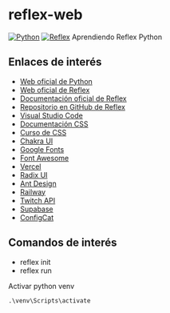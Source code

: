 # reflex-web
[![Python](https://img.shields.io/badge/Python-3.11+-yellow?style=for-the-badge&logo=python&logoColor=white&labelColor=101010)](https://python.org)
[![Reflex](https://img.shields.io/badge/Reflex-0.4.5+-5646ED?style=for-the-badge&logo=reflex&logoColor=white&labelColor=101010)](https://reflex.dev)
Aprendiendo Reflex Python


## Enlaces de interés

* [Web oficial de Python](https://www.python.org/)
* [Web oficial de Reflex](https://reflex.dev/)
* [Documentación oficial de Reflex](https://reflex.dev/docs/)
* [Repositorio en GitHub de Reflex](https://github.com/reflex-dev/reflex)
* [Visual Studio Code](https://vscode.dev/)
* [Documentación CSS](https://www.w3schools.com/css/)
* [Curso de CSS](https://web.dev/learn/css/)
* [Chakra UI](https://chakra-ui.com/)
* [Google Fonts](https://fonts.google.com/)
* [Font Awesome](https://fontawesome.com/)
* [Vercel](https://vercel.com/)
* [Radix UI](https://www.radix-ui.com/)
* [Ant Design](https://ant.design/)
* [Railway](https://railway.app/)
* [Twitch API](https://dev.twitch.tv/docs/api/)
* [Supabase](https://supabase.com/)
* [ConfigCat](https://configcat.com/)


## Comandos de interés
* reflex init
* reflex run

Activar python venv
```
.\venv\Scripts\activate
```
